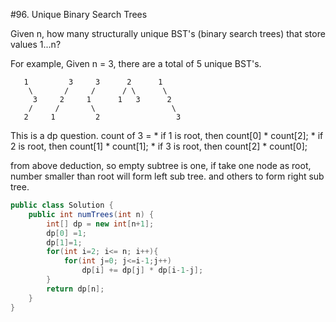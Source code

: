#96. Unique Binary Search Trees

Given n, how many structurally unique BST's (binary search trees) that store values 1...n?

For example,
Given n = 3, there are a total of 5 unique BST's.

```
   1         3     3      2      1
    \       /     /      / \      \
     3     2     1      1   3      2
    /     /       \                 \
   2     1         2                 3

```

This is a dp question. 
count of 3 =
      * if 1 is root, then count[0] * count[2];
      * if 2 is root, then count[1] * count[1];
      * if 3 is root, then count[2] * count[0];

from above deduction, so empty subtree is one, if take one node as root,  number smaller than root will form left sub tree. and others to form right sub tree.

```java
public class Solution {
    public int numTrees(int n) {
        int[] dp = new int[n+1];
        dp[0] =1;
        dp[1]=1;
        for(int i=2; i<= n; i++){
            for(int j=0; j<=i-1;j++) 
                dp[i] += dp[j] * dp[i-1-j];
        }
        return dp[n];
    }
}
```
